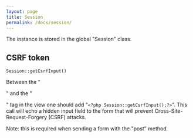 ```yaml
---
layout: page
title: Session
permalink: /docs/session/
---
```


The instance is stored in the global "Session" class.

## CSRF token

```
Session::getCsrfInput()
```

Between the "<form method="post">" and the "</form>" tag in the view one should add "`<?php Session::getCsrfInput();?>`".
This call will echo a hidden input field to the form that will prevent Cross-Site-Request-Forgery (CSRF) attacks.

Note: this is required when sending a form with the "post" method.